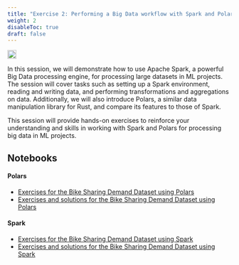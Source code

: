 ```yaml
---
title: "Exercise 2: Performing a Big Data workflow with Spark and Polars"
weight: 2
disableToc: true
draft: false
---
```


<img src="https://raw.githubusercontent.com/aaubs/ds-master/main/data/Images/Spark.png" width="20">

In this session, we will demonstrate how to use Apache Spark, a powerful Big Data processing engine, for processing large datasets in ML projects. The session will cover tasks such as setting up a Spark environment, reading and writing data, and performing transformations and aggregations on data. Additionally, we will also introduce Polars, a similar data manipulation library for Rust, and compare its features to those of Spark.

This session will provide hands-on exercises to reinforce your understanding and skills in working with Spark and Polars for processing big data in ML projects.





## Notebooks

#### Polars
* [Exercises for the Bike Sharing Demand Dataset using Polars](https://colab.research.google.com/github/aaubs/ds-master/blob/main/notebooks/M6_Exercises_for_the_Bike_Sharing_Demand_Dataset_using_Polars.ipynb)
* [Exercises and solutions for the Bike Sharing Demand Dataset using Polars]()
<!-- * [Exercises and solutions for the Bike Sharing Demand Dataset using Polars](https://colab.research.google.com/github/aaubs/ds-master/blob/main/notebooks/M6_Exercises_and_solutions_for_the_Bike_Sharing_Demand_Dataset_using_Polars.ipynb) -->

#### Spark
* [Exercises for the Bike Sharing Demand Dataset using Spark](https://colab.research.google.com/github/aaubs/ds-master/blob/main/notebooks/M6_Exercises_for_the_Bike_Sharing_Demand_Dataset_using_Spark.ipynb)
* [Exercises and solutions for the Bike Sharing Demand Dataset using Spark]()
<!-- * [Exercises and solutions for the Bike Sharing Demand Dataset using Spark](https://colab.research.google.com/github/aaubs/ds-master/blob/main/notebooks/M6_Exercises_and_solutions_for_the_Bike_Sharing_Demand_Dataset_using_Spark.ipynb) -->


